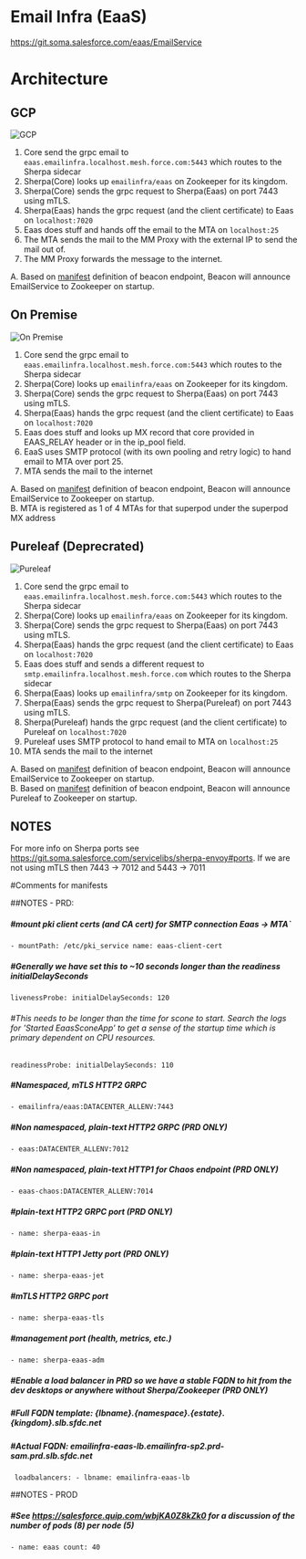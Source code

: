 # Email Infra (EaaS)

https://git.soma.salesforce.com/eaas/EmailService

# Architecture
## GCP

![GCP](https://www.lucidchart.com/publicSegments/view/b4497b39-7ced-4553-a1bf-cbcef346ad47/image.png)
1. Core send the grpc email to `eaas.emailinfra.localhost.mesh.force.com:5443` which routes to the Sherpa sidecar
1. Sherpa(Core) looks up `emailinfra/eaas` on Zookeeper for its kingdom.
1. Sherpa(Core) sends the grpc request to Sherpa(Eaas) on port 7443 using mTLS.
1. Sherpa(Eaas) hands the grpc request (and the client certificate) to Eaas on `localhost:7020`
1. Eaas does stuff and hands off the email to the MTA on `localhost:25`
1. The MTA sends the mail to the MM Proxy with the external IP to send the mail out of.
1. The MM Proxy forwards the message to the internet.

A. Based on [manifest](https://git.soma.salesforce.com/sam/manifests/blob/4b0e0981240e232a872393956e6c48ef7d6bce28/apps/team/EmailInfra/eaas/manifest.yaml#L60) definition of beacon endpoint, Beacon will announce EmailService to Zookeeper on startup.   

## On Premise

![On Premise](https://www.lucidchart.com/publicSegments/view/531eb7a9-997c-4396-80f6-b1dd167ea46d/image.png)
1. Core send the grpc email to `eaas.emailinfra.localhost.mesh.force.com:5443` which routes to the Sherpa sidecar
1. Sherpa(Core) looks up `emailinfra/eaas` on Zookeeper for its kingdom.
1. Sherpa(Core) sends the grpc request to Sherpa(Eaas) on port 7443 using mTLS.
1. Sherpa(Eaas) hands the grpc request (and the client certificate) to Eaas on `localhost:7020`
1. Eaas does stuff and looks up MX record that core provided in EAAS_RELAY header or in the ip_pool field.
1. EaaS uses SMTP protocol (with its own pooling and retry logic) to hand email to MTA over port 25.
1. MTA sends the mail to the internet

A. Based on [manifest](https://git.soma.salesforce.com/sam/manifests/blob/4b0e0981240e232a872393956e6c48ef7d6bce28/apps/team/EmailInfra/eaas/manifest.yaml#L60) definition of beacon endpoint, Beacon will announce EmailService to Zookeeper on startup.   
B. MTA is registered as 1 of 4 MTAs for that superpod under the superpod MX address

## Pureleaf (Deprecrated)

![Pureleaf](https://www.lucidchart.com/publicSegments/view/26d24b25-86c4-45a6-8cfa-ad611e1a12f4/image.png)

1. Core send the grpc email to `eaas.emailinfra.localhost.mesh.force.com:5443` which routes to the Sherpa sidecar
1. Sherpa(Core) looks up `emailinfra/eaas` on Zookeeper for its kingdom.
1. Sherpa(Core) sends the grpc request to Sherpa(Eaas) on port 7443 using mTLS.
1. Sherpa(Eaas) hands the grpc request (and the client certificate) to Eaas on `localhost:7020`
1. Eaas does stuff and sends a different request to `smtp.emailinfra.localhost.mesh.force.com` which routes to the Sherpa sidecar
1. Sherpa(Eaas) looks up `emailinfra/smtp` on Zookeeper for its kingdom.
1. Sherpa(Eaas) sends the grpc request to Sherpa(Pureleaf) on port 7443 using mTLS.
1. Sherpa(Pureleaf) hands the grpc request (and the client certificate) to Pureleaf on `localhost:7020`
1. Pureleaf uses SMTP protocol to hand email to MTA on `localhost:25`
1. MTA sends the mail to the internet

A. Based on [manifest](https://git.soma.salesforce.com/sam/manifests/blob/4b0e0981240e232a872393956e6c48ef7d6bce28/apps/team/EmailInfra/eaas/manifest.yaml#L60) definition of beacon endpoint, Beacon will announce EmailService to Zookeeper on startup.  
B. Based on [manifest](https://git.soma.salesforce.com/sam/manifests/blob/master/apps/team/EmailInfra/pureleaf-gcp/manifest.yaml) definition of beacon endpoint, Beacon will announce Pureleaf to Zookeeper on startup.

## NOTES

For more info on Sherpa ports see https://git.soma.salesforce.com/servicelibs/sherpa-envoy#ports.
If we are not using mTLS then 7443 -> 7012 and 5443 -> 7011

#Comments for manifests

##NOTES - PRD:

##### #mount pki client certs (and CA cert) for SMTP connection Eaas -> MTA`
`- mountPath: /etc/pki_service
name: eaas-client-cert`

##### #Generally we have set this to ~10 seconds longer than the readiness initialDelaySeconds
`livenessProbe:
	initialDelaySeconds: 120`

###### #This needs to be longer than the time for scone to start. Search the logs for 'Started EaasSconeApp' to get a sense of the startup time which is primary dependent on CPU resources.
`readinessProbe:
	initialDelaySeconds: 110`

##### #Namespaced, mTLS HTTP2 GRPC
`- emailinfra/eaas:DATACENTER_ALLENV:7443`

##### #Non namespaced, plain-text HTTP2 GRPC (PRD ONLY)
`- eaas:DATACENTER_ALLENV:7012`

##### #Non namespaced, plain-text HTTP1 for Chaos endpoint (PRD ONLY)
`- eaas-chaos:DATACENTER_ALLENV:7014`

##### #plain-text HTTP2 GRPC port (PRD ONLY)
`- name: sherpa-eaas-in`

##### #plain-text HTTP1 Jetty port (PRD ONLY)
`- name: sherpa-eaas-jet`

##### #mTLS HTTP2 GRPC port
`- name: sherpa-eaas-tls`

##### #management port (health, metrics, etc.)
`- name: sherpa-eaas-adm`

##### #Enable a load balancer in PRD so we have a stable FQDN to hit from the dev desktops or anywhere without Sherpa/Zookeeper (PRD ONLY)
##### #Full FQDN template: {lbname}.{namespace}.{estate}.{kingdom}.slb.sfdc.net
##### #Actual FQDN: emailinfra-eaas-lb.emailinfra-sp2.prd-sam.prd.slb.sfdc.net
` loadbalancers: - lbname: emailinfra-eaas-lb`

##NOTES - PROD

##### #See https://salesforce.quip.com/wbjKA0Z8kZk0 for a discussion of the number of pods (8) per node (5)
`- name: eaas count: 40`
